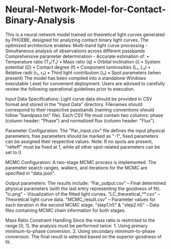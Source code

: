 # Neural-Network-Model-for-Contact-Binary-Analysis
This is a neural network model trained on theoretical light curves generated by PHOEBE, designed for analyzing contact binary light curves. The optimized architecture enables: 
Multi-band light curve processing - Simultaneous analysis of observations across different passbands
Comprehensive parameter determination - Accurate estimation of:
• Temperature ratio (T₂/T₁)
• Mass ratio (q)
• Orbital inclination (i)
• System potential (Ω)
• Contact degree (f)
• Component luminosities (L₁, L₂)
• Relative radii (r₁, r₂)
• Third light contribution (l₃)
• Spot parameters (when present)
The model has been compiled into a standalone Windows executable (.exe) for convenient deployment. Users are advised to carefully review the following operational guidelines prior to execution.

Input Data Specifications:
Light curve data should be provided in CSV format and stored in the "Input Data" directory. Filenames should correspond to their respective passbands (naming conventions should follow "bandpass.txt" file). Each CSV file must contain two columns:  phase (column header: "Phase")
and normalized flux (column header: "Flux").

Parameter Configuration:
The "Par_input.csv" file defines the input physical parameters, free parameters should be marked as "-1", fixed parameters can be assigned their respective values. Note: If no spots are present, "relteff" must be fixed at 1, while all other spot-related parameters can be set to 0

MCMC Configuration:
A two-stage MCMC process is implemented. The parameter search ranges, walkers, and iterations for the MCMC are specified in "data.json".

Output parameters:
The results include:
"Par_output.csv" – Final determined physical parameters (with the last entry representing the goodness of fit).
"lc.png" – Visualization of the fitted light curves.
"LC_theoretical_**.csv" – Theoretical light curve data.
"MCMC_result.csv" – Parameter values for each iteration in the second MCMC stage.
"step1.h5" & "step2.h5" – Data files containing MCMC chain information for both stages.

Mass Ratio Constraint Handling
Since the mass ratio is restricted to the range [0, 1], the analysis must be performed twice: 1. Using primary minimum-to-phase conversion. 2. Using secondary minimum-to-phase conversion. The final result is selected based on the superior goodness of fit.
